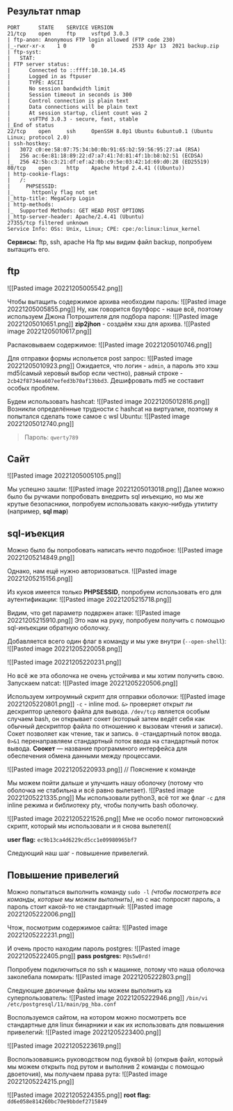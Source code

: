 ## Результат nmap
```
PORT      STATE    SERVICE VERSION
21/tcp    open     ftp     vsftpd 3.0.3
| ftp-anon: Anonymous FTP login allowed (FTP code 230)
|_-rwxr-xr-x    1 0        0            2533 Apr 13  2021 backup.zip
| ftp-syst: 
|   STAT: 
| FTP server status:
|      Connected to ::ffff:10.10.14.45
|      Logged in as ftpuser
|      TYPE: ASCII
|      No session bandwidth limit
|      Session timeout in seconds is 300
|      Control connection is plain text
|      Data connections will be plain text
|      At session startup, client count was 2
|      vsFTPd 3.0.3 - secure, fast, stable
|_End of status
22/tcp    open     ssh     OpenSSH 8.0p1 Ubuntu 6ubuntu0.1 (Ubuntu Linux; protocol 2.0)
| ssh-hostkey: 
|   3072 c0:ee:58:07:75:34:b0:0b:91:65:b2:59:56:95:27:a4 (RSA)
|   256 ac:6e:81:18:89:22:d7:a7:41:7d:81:4f:1b:b8:b2:51 (ECDSA)
|_  256 42:5b:c3:21:df:ef:a2:0b:c9:5e:03:42:1d:69:d0:28 (ED25519)
80/tcp    open     http    Apache httpd 2.4.41 ((Ubuntu))
| http-cookie-flags: 
|   /: 
|     PHPSESSID: 
|_      httponly flag not set
|_http-title: MegaCorp Login
| http-methods: 
|_  Supported Methods: GET HEAD POST OPTIONS
|_http-server-header: Apache/2.4.41 (Ubuntu)
27355/tcp filtered unknown
Service Info: OSs: Unix, Linux; CPE: cpe:/o:linux:linux_kernel
```
**Сервисы:** ftp, ssh, apache
На ftp мы видим файл backup, попробуем вытащить его.

## ftp
![[Pasted image 20221205005542.png]]

Чтобы вытащить содержимое архива необходим пароль:
![[Pasted image 20221205005855.png]]
Ну, как говорится брутфорс - наше всё, поэтому используем Джона Потрошителя для подбора пароля:
![[Pasted image 20221205010651.png]]
**zip2jhon** - создаём хэш для архива.
![[Pasted image 20221205010617.png]]

Распаковываем содержимое:
![[Pasted image 20221205010746.png]]

Для отправки формы испольется post запрос:
![[Pasted image 20221205010923.png]]
Ожидается, что логин - `admin`, а пароль это хэш md5(самый херовый выбор если честно), равный строке - `2cb42f8734ea607eefed3b70af13bbd3`.
Дешифровать md5 не составит особых проблем.

Будем использовать hashcat:
![[Pasted image 20221205012816.png]]
Возникли определённые трудности с hashcat на виртуалке, поэтому я попытался сделать тоже самое с wsl Ubuntu:
![[Pasted image 20221205012740.png]]
> Пароль: `qwerty789`

## Сайт
![[Pasted image 20221205005105.png]]

Мы успешно зашли:
![[Pasted image 20221205013018.png]]
Далее можно было бы ручками попробовать внедрить sql инъекцию, но мы же крутые безопасники, попробуем использовать какую-нибудь утилиту (например, **sql map**)

## sql-иъекция
Можно было бы попробовать написать нечто подобное:
![[Pasted image 20221205214849.png]]

Однако, нам ещё нужно авторизоваться.
![[Pasted image 20221205215156.png]]

Из куков имеется только **PHPSESSID**, попробуем использовать его для аутентификации:
![[Pasted image 20221205215718.png]]

Видим, что get параметр подвржен атаке:
![[Pasted image 20221205215910.png]]
Это нам на руку, попробуем получить с помощью sql-инъекции обратную оболочку.

Добавляется всего один флаг в команду и мы уже внутри (`--open-shell`):
![[Pasted image 20221205220058.png]]

![[Pasted image 20221205220231.png]]

Но всё же эта оболочка не очень устойчива и мы хотим получить свою.
Запускаем natcat:
![[Pasted image 20221205220506.png]]

Используем хитроумный скрипт для отправки оболочки:
![[Pasted image 20221205220801.png]]
`-c` - inline mod.
`&>` проверяет открыт ли дескриптор целевого файла для вывода.
`/dev/tcp` является особым случаем bash, он открывает сокет (который затем ведёт себя как обычный дескриптор файла по отношению к вызовам чтения и записи). Сокет позволяет как чтение, так и запись.
`0` -стандартный поток ввода.
`0>&1` перенаправляем стандартный поток ввода на стандартный поток вывода. 
**Соокет** — название программного интерфейса для обеспечения обмена данными между процессами.

![[Pasted image 20221205220933.png]]
// Пояснение к команде

Мы можем пойти дальше и улучшить нашу оболочку (потому что оболочка не стабильна и всё равно вылетает).
![[Pasted image 20221205221335.png]]
Мы использовали python3, всё тот же флаг `-c` для inline режима и библиотеку pty, чтобы получить bash оболочку.

![[Pasted image 20221205221526.png]]
Мне не особо помог питоновский скрипт, который мы использовали и я снова вылетел((

**user flag:** `ec9b13ca4d6229cd5cc1e09980965bf7`

Следующий наш шаг - повышение привелегий.

## Повышение привелегий
Можно попытаться выполнить команду `sudo -l` _(чтобы посмотреть все команды, которые мы можем выполнить)_, но с нас попросят пароль, а пароль стоит какой-то не стандартный:
![[Pasted image 20221205222006.png]]

Чтож, посмотрим содержимое сайта:
![[Pasted image 20221205222231.png]]

И очень просто находим пароль postgres:
![[Pasted image 20221205222405.png]]
**pass postgres:** `P@s5w0rd!`

Попробуем подключиться по ssh к машинке, потому что наша оболочка заколебала помирать:
![[Pasted image 20221205222803.png]]

Следующие двоичные файлы мы можем выполнить ка суперпользователь:
![[Pasted image 20221205222946.png]]
`/bin/vi /etc/postgresql/11/main/pg_hba.conf`

Воспользуемся сайтом, на котором можно посмотреть все стандартные для linux бинарники и как их использовать для повышения привелегий:
![[Pasted image 20221205223400.png]]

![[Pasted image 20221205223619.png]]

Воспользовавшись руководством под буквой b) (открыв файл, который мы можем открыть под рутом и выполнив 2 команды с помощью двоеточия), мы получаем права рута:
![[Pasted image 20221205224215.png]]

![[Pasted image 20221205224355.png]]
**root flag:** `dd6e058e814260bc70e9bbdef2715849`


